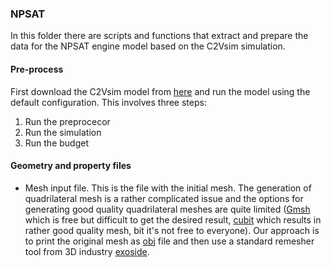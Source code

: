 ### NPSAT
In this folder there are scripts and functions that extract and prepare the data for the NPSAT engine model based on the C2Vsim simulation.


#### Pre-process
First download the C2Vsim model from [here](https://data.cnra.ca.gov/dataset/c2vsimfg_beta2) and run the model using the default configuration. This involves three steps:

1. Run the preprocecor
2. Run the simulation
3. Run the budget

#### Geometry and property files
* Mesh input file. This is the file with the initial mesh. The generation of  quadrilateral mesh is a rather complicated issue and the options for generating good quality quadrilateral meshes are quite limited ([Gmsh](http://gmsh.info/) which is free but difficult to get the desired result, [cubit](https://cubit.sandia.gov/) which results in rather good quality mesh, bit it's not free to everyone). Our approach is to print the original mesh as [obj](https://en.wikipedia.org/wiki/Wavefront_.obj_file) file and then use a standard remesher tool from 3D industry [exoside](https://exoside.com/).


